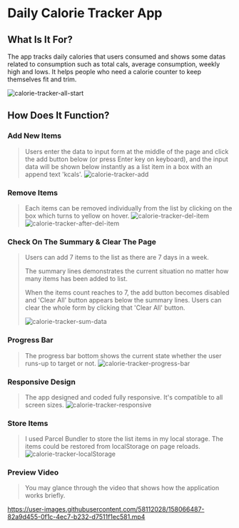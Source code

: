 # Daily Calorie Tracker App

## What Is It For?

The app tracks daily calories that users consumed and shows some datas related to consumption such as total cals, average consumption, weekly high and lows. It helps people who need a calorie counter to keep themselves fit and trim.

![calorie-tracker-all-start](https://user-images.githubusercontent.com/58112028/158062096-39f80464-4696-4a54-8464-59b575771838.png)


## How Does It Function?

### Add New Items
>Users enter the data to input form at the middle of the page and click the add button below (or press Enter key on keyboard), and the input data will be shown below instantly as a list item in a box with an append text 'kcals'.
![calorie-tracker-add](https://user-images.githubusercontent.com/58112028/158061891-ccba1e1b-1f92-44e3-bf5d-87fd4f147430.png)

### Remove Items
>Each items can be removed individually from the list by clicking on the box which turns to yellow on hover.
![calorie-tracker-del-item](https://user-images.githubusercontent.com/58112028/158062329-3e06d463-1d7c-4fc8-b2a9-64e09e7b960c.png)  
![calorie-tracker-after-del-item](https://user-images.githubusercontent.com/58112028/158063009-b6161b21-84d2-4b96-9674-ff1b270be61a.png)

### Check On The Summary & Clear The Page
>Users can add 7 items to the list as there are 7 days in a week.
>
>The summary lines demonstrates the current situation no matter how many items has been added to list. 
>
>When the items count reaches to 7, the add button becomes disabled and 'Clear All' button appears below the summary lines. Users can clear the whole form by clicking that 'Clear All' button.
>
>![calorie-tracker-sum-data](https://user-images.githubusercontent.com/58112028/158064426-7cd46eda-b040-43ce-9a2d-0105c5e8673b.png)

### Progress Bar
>The progress bar bottom shows the current state whether the user runs-up to target or not.
>![calorie-tracker-progress-bar](https://user-images.githubusercontent.com/58112028/158065471-78496fb4-c0ce-4697-bdda-65851edb0a3e.png)

### Responsive Design
>The app designed and coded fully responsive. It's compatible to all screen sizes. 
>![calorie-tracker-responsive](https://user-images.githubusercontent.com/58112028/158065915-897139a3-1846-4fdc-ab67-65b853114268.png)


### Store Items
>I used Parcel Bundler to store the list items in my local storage. The items could be restored from localStorage on page reloads.
>![calorie-tracker-localStorage](https://user-images.githubusercontent.com/58112028/158066217-ac270b04-ee25-4177-b8e1-55b972d655de.png)



### Preview Video
>You may glance through the video that shows how the application works briefly.






https://user-images.githubusercontent.com/58112028/158066487-82a9d455-0f1c-4ec7-b232-d7511f1ec581.mp4

